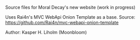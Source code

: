 Source files for Moral Decay's new website (work in progress)


Uses Rai4n's MVC WebApi Onion Template as a base.
Source: https://github.com/Rai4n/mvc-webapi-onion-template


Author:
Kasper H. Liholm (Moonbloom)